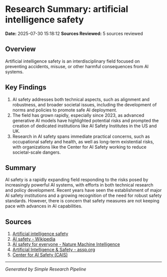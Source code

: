 # Research Summary: artificial intelligence safety
**Date:** 2025-07-30 15:18:12
**Sources Reviewed:** 5 sources reviewed

## Overview
Artificial intelligence safety is an interdisciplinary field focused on preventing accidents, misuse, or other harmful consequences from AI systems.

## Key Findings
1. AI safety addresses both technical aspects, such as alignment and robustness, and broader societal issues, including the development of norms and policies to promote safe AI deployment.
2. The field has grown rapidly, especially since 2023, as advanced generative AI models have highlighted potential risks and prompted the creation of dedicated institutions like AI Safety Institutes in the US and UK.
3. Research in AI safety spans immediate practical concerns, such as occupational safety and health, as well as long-term existential risks, with organizations like the Center for AI Safety working to reduce societal-scale dangers.

## Summary
AI safety is a rapidly expanding field responding to the risks posed by increasingly powerful AI systems, with efforts in both technical research and policy development. Recent years have seen the establishment of major AI safety institutions and a growing recognition of the need for robust safety standards. However, there is concern that safety measures are not keeping pace with advances in AI capabilities.

## Sources
1. [Artificial intelligence safety](https://en.wikipedia.org/wiki/Artificial_intelligence_safety)
2. [AI safety - Wikipedia](https://en.wikipedia.org/wiki/AI_safety)
3. [AI safety for everyone - Nature Machine Intelligence](https://www.nature.com/articles/s42256-025-01020-y)
4. [Artificial Intelligence & Safety - assp.org](https://www.assp.org/about/artificial-intelligence---safety)
5. [Center for AI Safety (CAIS)](https://safe.ai/)

---
*Generated by Simple Research Pipeline*